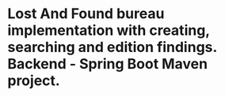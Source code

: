 # Lost And Found bureau implementation with creating, searching and edition findings. Backend - Spring Boot Maven project.
